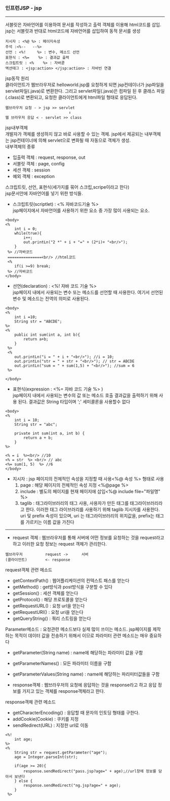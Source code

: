 ### 인프런JSP - jsp
-----

서블릿은 자바언어를 이용하여 문서를 작성하고 출력 객체를 이용해 html코드를 삽입.        
jsp는 서블릿과 반대로 html코드에 자바언어를 삽입하여 동적 문서를 생성
```
지시자 : <%@ %> : 페이지속성
주석 :<%--   --%>
선언 : <%!     %> : 변수, 메소드 선언
표현식 : <%=    %> : 결과값 출력
스크립트릿 : <%    %> : 자바콛
액션태그 : <jsp:action> </jsp:action> : 자바빈 연결

```

jsp동작 원리        
클라이언트가 웹브라우저로 helloworld.jsp를 요청하게 되면 jsp컨테이너가 jsp파일을 servlet파일(.java)로 변환한다. 그리고 servlet파일(.java)은 컴파일 된 후 클래스 파일(.class)로 변환되고, 요청한 클라이언트에게 html파일 형태로 응답된다.

```
웹브라우저 요청 - > jsp >> servlet
                            ↓
웹 브라우저 응답 < - servlet >> class
```

jsp내부객체         
개발자가 객체를 생성하지 않고 바로 사용할 수 있는 객체. jsp에서 제공되는 내부객체는 jsp컨테이너에 의해 servlet으로 변화될 때 자동으로 객체가 생성.      
내부객체의 종류
- 입출력 객체 : request, response, out
- 서블릿 객체 : page, config
- 세션 객체 : session
- 예외 객체 : exception

스크립트릿, 선언, 표현식(세가지를 묶어 스크립,scripe이라고 한다)        
jsp문서안에 자바언어를 넣기 위한 방식들.        

- 스크립트릿(scriptlet) : <% 자바코드기술 %>            
jsp페이지에서 자바언어를 사용하기 위한 요소 중 가장 많이 사용되는 요소.     
```
<body>
<%
    int i = 0;
    while(true){
        i++;
        out.printLn("2 *" + i + "=" + (2*i)+ "<br/>");
    }
 %> //자바코드
 ===============<br/> //html코드
 <% 
    if(i >=9) break;
 %> //자바코드
</body>

```

- 선언(declaration) : <%!  자바 코드 기술  %>       
jsp페이지 내에서 사용되는 변수 또는 메소드를 선언할 때 사용한다. 여기서 선언된 변수 및 메소드는 전역의 의미로 사용된다. 
```
<body>
<% 
    int i =10;
    String str = "ABCDE";
%> 
<%
    public int sum(int a, int b){
        return a+b;
    }
 %> 
 <% 
    out.printLn("i = " + i + "<br/>"); //i = 10;
    out.printLn("str = " + str + "<br/>"); // str = ABCDE
    out.printLn("sum = " + sum(1,5) + "<br/>"); //sum = 6
 %> 

</body>
```
- 표현식(expression : <%=  자바 코드 기술  %> )     
jsp페이지 내에서 사용되는 변수의 값 또는 메소드 호출 결과값을 출력하기 위해 사용 된다. 결과값은 String 타입이며 ';' 세미콜론을 사용할수 없다
```
<body>
<%  
    int i = 10;
    String str = "abc";

    private int sum(int a, int b) {
        return a + b;
    }
%> 

<% = i  %><br/> //10
<% = str  %> <br/> // abc
<%= sum(1, 5)  %> //6
</body>
```

- 지시자 : jsp 페이지의 전체적인 속성을 지정할 때 사용<%@ 속성 %> 형태로 사용        
    1. page : 해당 페이지의 전체적인 속성 지정
    <%@page    %> 
    2. include : 별도의 페이지를 현재 페이지에 삽입<%@ include file="파일명" %> 
    3. taglib : 태그라이브러리의 태그 사용, 사용자가 만든 태그를 태그라이브러리라고 한다. 이러한 태그 라이브러리를 사용하기 위해 taglib 지시자를 사용한다. uri 및 prefix 속성이 있으며, uri  는 태그라이브러리의 위치값을, prefix는 태그를 가르키는 이름 값을 가진다

----

- request 객체 : 웹브라우저를 통해 서버에 어떤 정보를 요청하는 것을 request라고 하고 이러한 요청 정보는 request 객체가 관리한다.
```
웹브라우저          request ->      서버
(클라이언트)        <- response     
```
request객체 관련 메소드
- getContextPath() : 웹어플리케이션의 컨텍스트 패스를 얻는다
- getMethod() : get방식과 post방식을 구분할 수 있다
- getSession() : 세션 객체를 얻는다
- getProtocol() : 해당 프로토콜을 얻는다
- getRequestURL() : 요청 url을 얻는다
- getRequestURI() : 요청 uri을 얻는다
- getQueryString() : 쿼리 스트링을 얻는다

Parameter메소드 : 요청관련 메소드보다 실제 많이 쓰이는 메소드. jsp페이지를 제작하는 목적이 데이터 값을 전송하기 위해서 이므로 파라미터 관련 메소드는 매우 중요하다
- getParameter(String name) : name에 해당하는 파라미터 값을 구함
- getParameterNames() : 모든 파라미터 이름을 구함
- getParameterValues(String name) : name에 해당하는 파리미터값들을 구함

- response객체 : 웹브라우저의 요청에 응답하는 것을 response라고 하고 응답 정보를 가지고 있는 객체를 response객체라고 한다.      

response객체 관련 메소드
- getCharacterEncoding() : 응답할 때 문자의 인토딩 형태를 구한다.
- addCookie(Cookie) : 쿠키를 지정
- sendRedirect(URL) : 지정한 url로 이동

```
<%!
    int age;
%>
<%
    String str = request.getParameter("age");
    age = Integer.parseInt(str);

    if(age >= 20){
        response.sendRedirect("pass.jsp?age=" + age);//url창에 정보를 담아서 보낸다
    } else {
        response.sendRedirect("ng.jsp?age=" + age);
    }
 %>
```